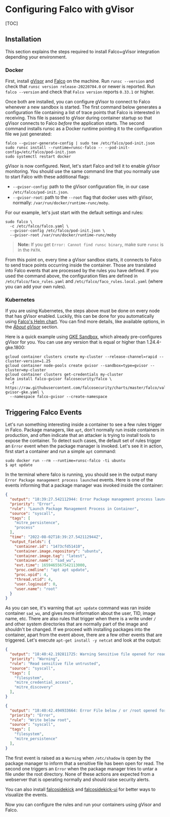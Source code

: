 # Configuring Falco with gVisor

[TOC]

## Installation

This section explains the steps required to install Falco+gVisor integration
depending your environment.

### Docker

First, install [gVisor](/docs/user_guide/install/) and
[Falco](https://falco.org/docs/getting-started/installation/) on the machine.
Run `runsc --version` and check that `runsc version release-20220704.0` or newer
is reported. Run `falco --version` and check that `Falco version` reports
`0.33.1` or higher.

Once both are installed, you can configure gVisor to connect to Falco whenever a
new sandbox is started. The first command below generates a configuration file
containing a list of trace points that Falco is interested in receiving. This
file is passed to gVisor during container startup so that gVisor connects to
Falco *before* the application starts. The second command installs runsc as a
Docker runtime pointing it to the configuration file we just generated:

```shell
falco --gvisor-generate-config | sudo tee /etc/falco/pod-init.json
sudo runsc install --runtime=runsc-falco -- --pod-init-config=/etc/falco/pod-init.json
sudo systemctl restart docker
```

gVisor is now configured. Next, let's start Falco and tell it to enable gVisor
monitoring. You should use the same command line that you normally use to start
Falco with these additional flags:

-   `--gvisor-config`: path to the gVisor configuration file, in our case
    `/etc/falco/pod-init.json`.
-   `--gvisor-root`: path to the `--root` flag that docker uses with gVisor,
    normally: `/var/run/docker/runtime-runc/moby`.

For our example, let's just start with the default settings and rules:

```shell
sudo falco \
  -c /etc/falco/falco.yaml \
  --gvisor-config /etc/falco/pod-init.json \
  --gvisor-root /var/run/docker/runtime-runc/moby
```

> **Note:** If you get `Error: Cannot find runsc binary`, make sure `runsc` is
> in the `PATH`.

From this point on, every time a gVisor sandbox starts, it connects to Falco to
send trace points occurring inside the container. Those are translated into
Falco events that are processed by the rules you have defined. If you used the
command above, the configuration files are defined in
`/etc/falco/faco_rules.yaml` and `/etc/falco/faco_rules.local.yaml` (where you
can add your own rules).

### Kubernetes

If you are using Kubernetes, the steps above must be done on every node that has
gVisor enabled. Luckily, this can be done for you automatically using
[Falco's Helm chart](https://github.com/falcosecurity/charts/tree/master/charts/falco).
You can find more details, like available options, in the
[*About gVisor*](https://github.com/falcosecurity/charts/tree/master/charts/falco#about-gvisor)
section.

Here is a quick example using
[GKE Sandbox](https://cloud.google.com/kubernetes-engine/docs/concepts/sandbox-pods),
which already pre-configures gVisor for you. You can use any version that is
equal or higher than 1.24.4-gke.1800:

```shell
gcloud container clusters create my-cluster --release-channel=rapid --cluster-version=1.25
gcloud container node-pools create gvisor --sandbox=type=gvisor --cluster=my-cluster
gcloud container clusters get-credentials my-cluster
helm install falco-gvisor falcosecurity/falco \
  -f https://raw.githubusercontent.com/falcosecurity/charts/master/falco/values-gvisor-gke.yaml \
  --namespace falco-gvisor --create-namespace
```

## Triggering Falco Events

Let's run something interesting inside a container to see a few rules trigger in
Falco. Package managers, like `apt`, don't normally run inside containers in
production, and often indicate that an attacker is trying to install tools to
expose the container. To detect such cases, the default set of rules trigger an
`Error` event when the package manager is invoked. Let's see it in action, first
start a container and run a simple `apt` command:

```shell
sudo docker run --rm --runtime=runsc-falco -ti ubuntu
$ apt update
```

In the terminal where falco is running, you should see in the output many `Error
Package management process launched` events. Here is one of the events informing
that a package manager was invoked inside the container:

```json
{
  "output": "18:39:27.542112944: Error Package management process launched in container (user=root user_loginuid=0 command=apt apt update container_id=1473cfd51410 container_name=sad_wu image=ubuntu:latest) container=1473cfd51410 pid=4 tid=4",
  "priority": "Error",
  "rule": "Launch Package Management Process in Container",
  "source": "syscall",
  "tags": [
    "mitre_persistence",
    "process"
  ],
  "time": "2022-08-02T18:39:27.542112944Z",
  "output_fields": {
    "container.id": "1473cfd51410",
    "container.image.repository": "ubuntu",
    "container.image.tag": "latest",
    "container.name": "sad_wu",
    "evt.time": 1659465567542113000,
    "proc.cmdline": "apt apt update",
    "proc.vpid": 4,
    "thread.vtid": 4,
    "user.loginuid": 0,
    "user.name": "root"
  }
}
```

As you can see, it's warning that `apt update` command was ran inside container
`sad_wu`, and gives more information about the user, TID, image name, etc. There
are also rules that trigger when there is a write under `/` and other system
directories that are normally part of the image and shouldn't be changed. If we
proceed with installing packages into the container, apart from the event above,
there are a few other events that are triggered. Let's execute `apt-get install
-y netcat` and look at the output:

```json
{
  "output": "18:40:42.192811725: Warning Sensitive file opened for reading by non-trusted program (user=root user_loginuid=0 program=dpkg-preconfigure command=dpkg-preconfigure /usr/sbin/dpkg-preconfigure --apt file=/etc/shadow parent=sh gparent=<NA> ggparent=<NA> gggparent=<NA> container_id=1473cfd51410 image=ubuntu) container=1473cfd51410 pid=213 tid=213",
  "priority": "Warning",
  "rule": "Read sensitive file untrusted",
  "source": "syscall",
  "tags": [
    "filesystem",
    "mitre_credential_access",
    "mitre_discovery"
  ],
}

{
  "output": "18:40:42.494933664: Error File below / or /root opened for writing (user=root user_loginuid=0 command=tar tar -x -f - --warning=no-timestamp parent=dpkg-deb file=md5sums program=tar container_id=1473cfd51410 image=ubuntu) container=1473cfd51410 pid=221 tid=221",
  "priority": "Error",
  "rule": "Write below root",
  "source": "syscall",
  "tags": [
    "filesystem",
    "mitre_persistence"
  ],
}
```

The first event is raised as a `Warning` when `/etc/shadow` is open by the
package manager to inform that a sensitive file has been open for read. The
second one triggers an `Error` when the package manager tries to untar a file
under the root directory. None of these actions are expected from a webserver
that is operating normally and should raise security alerts.

You can also install
[falcosidekick](https://github.com/falcosecurity/falcosidekick) and
[falcosidekick-ui](https://github.com/falcosecurity/falcosidekick-ui) for better
ways to visualize the events.

Now you can configure the rules and run your containers using gVisor and Falco.
